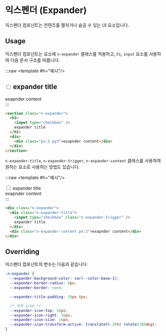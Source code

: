 # 익스펜더 (Expander)

익스펜더 컴포넌트는 컨텐츠를 펼치거나 숨길 수 있는 UI 요소입니다.

<QuickLinks :componentName="'Expander'"/>

## Usage

익스펜더 컴포넌트는 요소에 `n-expander` 클래스를 적용하고, `h1`, `input` 요소를 사용하여 다음 문서 구조를 따릅니다:

:::raw
<ExampleSection class="d:block">
<template #h="예시"/>

  <section class="n-expander">
    <h1>
      <input type="checkbox"/>
      expander title
    </h1>
    <div>
      <div class="px:2 py3">exapnder content</div>
    </div>
  </section>
</ExampleSection>
:::

```html
<section class="n-expander">
  <h1>
    <input type="checkbox" />
    expander title
  </h1>
  <div>
    <div class="px:2 py3">exapnder content</div>
  </div>
</section>
```

`n-expander-title`, `n-expander-trigger`, `n-expander-content` 클래스를 사용하여 원하는 요소로 사용하는 방법도 있습니다.

:::raw
<ExampleSection class="d:block">
<template #h="예시"/>

  <div class="n-expander">
    <div class="n-expander-title">
      <input type="checkbox" class="n-expander-trigger" />
      expander title
    </div>
    <div class="n-expander-content px:2">exapnder content</div>
  </div>
</ExampleSection>
:::

```html
<div class="n-expander">
  <div class="n-expander-title">
    <input type="checkbox" class="n-expander-trigger" />
    expander title
  </div>
  <div class="n-expander-content px:2">exapnder content</div>
</div>
```

## Overriding

익스펜더 컴포넌트의 변수는 다음과 같습니다:

```css
.n-expander {
  --expander-background-color: var(--color-base-1);
  --expander-border-radius: 0px;
  --expander-border: none;

  --expander-title-padding: 16px 8px;

  /* 우측 icon */
  --expander-icon-top: 16px;
  --expander-icon-right: 16px;
  --expander-icon-size: 16px;
  --expander-icon-transform-active: translateY(-30%) rotate(180deg);
}
```

<QuickLinks :componentName="'Expander'"/>
